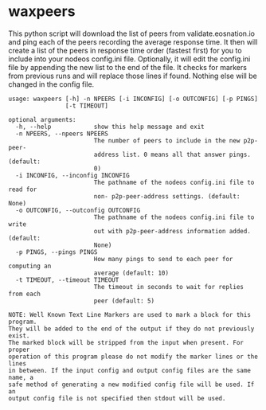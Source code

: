 # waxpeers

This python script will download the list of peers from validate.eosnation.io and ping each of the peers recording the average response time.  It then will create a list of the peers in response time order (fastest first) for you to include into your nodeos config.ini file.  Optionally, it will edit the config.ini file by appending the new list to the end of the file.  It checks for markers from previous runs and will replace those lines if found.  Nothing else will be changed in the config file.

```
usage: waxpeers [-h] -n NPEERS [-i INCONFIG] [-o OUTCONFIG] [-p PINGS]
                [-t TIMEOUT]

optional arguments:
  -h, --help            show this help message and exit
  -n NPEERS, --npeers NPEERS
                        The number of peers to include in the new p2p-peer-
                        address list. 0 means all that answer pings. (default:
                        0)
  -i INCONFIG, --inconfig INCONFIG
                        The pathname of the nodeos config.ini file to read for
                        non- p2p-peer-address settings. (default: None)
  -o OUTCONFIG, --outconfig OUTCONFIG
                        The pathname of the nodeos config.ini file to write
                        out with p2p-peer-address information added. (default:
                        None)
  -p PINGS, --pings PINGS
                        How many pings to send to each peer for computing an
                        average (default: 10)
  -t TIMEOUT, --timeout TIMEOUT
                        The timeout in seconds to wait for replies from each
                        peer (default: 5)

NOTE: Well Known Text Line Markers are used to mark a block for this program.
They will be added to the end of the output if they do not previously exist.
The marked block will be stripped from the input when present. For proper
operation of this program please do not modify the marker lines or the lines
in between. If the input config and output config files are the same name, a
safe method of generating a new modified config file will be used. If an
output config file is not specified then stdout will be used.
```
